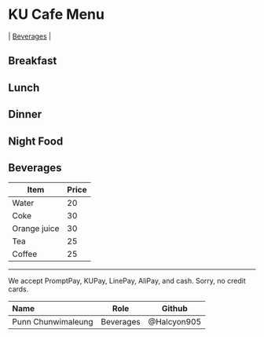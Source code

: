 # KU Cafe Menu
| [Beverages](#Beverages) |

## Breakfast


## Lunch 


## Dinner


## Night Food


## Beverages
| Item         | Price |
|--------------|-------|
| Water        | 20    |
| Coke         | 30    |
| Orange juice | 30    |
| Tea          | 25    |
| Coffee       | 25    |



---

We accept PromptPay, KUPay, LinePay, AliPay, and cash. Sorry, no credit cards.

| Name      | Role      | Github          |
|:----------|-----------|-----------------|
| Punn Chunwimaleung | Beverages | @Halcyon905 |
